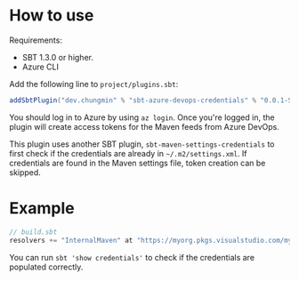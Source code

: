 # How to use

Requirements:
- SBT 1.3.0 or higher.
- Azure CLI

Add the following line to `project/plugins.sbt`:

```scala
addSbtPlugin("dev.chungmin" % "sbt-azure-devops-credentials" % "0.0.1-SNAPSHOT")
```

You should log in to Azure by using `az login`. Once you're logged in, the plugin will
create access tokens for the Maven feeds from Azure DevOps.

This plugin uses another SBT plugin, `sbt-maven-settings-credentials` to first check if the credentials are
already in `~/.m2/settings.xml`. If credentials are found in the Maven settings file, token creation can be skipped.

# Example

```scala
// build.sbt
resolvers += "InternalMaven" at "https://myorg.pkgs.visualstudio.com/myproject/_packaging/InternalMaven/maven/v1"
```

You can run `sbt 'show credentials'` to check if the credentials are populated correctly.
